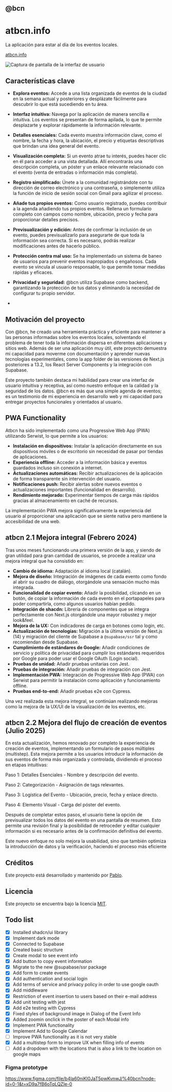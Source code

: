 ## @bcn

# atbcn.info

La aplicación para estar al día de los eventos locales.

[atbcn.info](https://www.atbcn.info/)

![Captura de pantalla de la interfaz de usuario](https://res.cloudinary.com/getoutbcn/image/upload/v1692699599/portfolio/mockedreadme_sf5p2s.jpg)

## Características clave

- **Explora eventos:** Accede a una lista organizada de eventos de la ciudad en la semana actual y posteriores y desplázate fácilmente para descubrir lo que está sucediendo en tu área.

- **Interfaz intuitiva:** Navega por la aplicación de manera sencilla e intuitiva. Los eventos se presentan de forma apilada, lo que te permite desplazarte y explorar rápidamente la información relevante.

- **Detalles esenciales:** Cada evento muestra información clave, como el nombre, la fecha y hora, la ubicación, el precio y etiquetas descriptivas que brindan una idea general del evento.

- **Visualización completa:** Si un evento atrae tu interés, puedes hacer clic en él para acceder a una vista detallada. Allí encontrarás una descripción completa, un póster y un enlace relevante relacionado con el evento (venta de entradas o información más completa).

- **Registro simplificado:** Únete a la comunidad registrándote con tu dirección de correo electrónico y una contraseña, o simplemente utiliza la función de inicio de sesión social con Gmail para agilizar el proceso.

- **Añade tus propios eventos:** Como usuario registrado, puedes contribuir a la agenda añadiendo tus propios eventos. Rellena un formulario completo con campos como nombre, ubicación, precio y fecha para proporcionar detalles precisos.

- **Previsualización y edición:** Antes de confirmar la inclusión de un evento, puedes previsualizarlo para asegurarte de que toda la información sea correcta. Si es necesario, podrás realizar modificaciones antes de hacerlo público.

- **Protección contra mal uso:** Se ha implementado un sistema de baneo de usuarios para prevenir eventos inapropiados o engañosos. Cada evento se vincula al usuario responsable, lo que permite tomar medidas rápidas y eficaces.

- **Privacidad y seguridad:** @bcn utiliza Supabase como backend, garantizando la protección de tus datos y eliminando la necesidad de configurar tu propio servidor.
-

## Motivación del proyecto

Con @bcn, he creado una herramienta práctica y eficiente para mantener a las personas informadas sobre los eventos locales, solventando el problema de tener toda la información dispersa en diferentes aplicaciones y sitios web. Además de ser una aplicación muy útil, este proyecto demuestra mi capacidad para moverme con documentación y aprender nuevas tecnologías experimentales, como la app folder de las versiones de Next.js posteriores a 13.2, los React Server Components y la integración con Supabase.

Este proyecto también destaca mi habilidad para crear una interfaz de usuario intuitiva y receptiva, así como nuestro enfoque en la calidad y la seguridad de los datos. @bcn es más que una simple agenda de eventos; es un testimonio de mi experiencia en desarrollo web y mi capacidad para entregar proyectos funcionales y orientados al usuario.

## PWA Functionality

Atbcn ha sido implementado como una Progressive Web App (PWA) utilizando Serwist, lo que permite a los usuarios:

- **Instalación en dispositivos:** Instalar la aplicación directamente en sus dispositivos móviles o de escritorio sin necesidad de pasar por tiendas de aplicaciones.
- **Experiencia offline:** Acceder a la información básica y eventos guardados incluso sin conexión a internet.
- **Actualizaciones automáticas:** Recibir actualizaciones de la aplicación de forma transparente sin intervención del usuario.
- **Notificaciones push:** Recibir alertas sobre nuevos eventos o actualizaciones importantes (funcionalidad en desarrollo).
- **Rendimiento mejorado:** Experimentar tiempos de carga más rápidos gracias al almacenamiento en caché de recursos.

La implementación PWA mejora significativamente la experiencia del usuario al proporcionar una aplicación que se siente nativa pero mantiene la accesibilidad de una web.

## atbcn 2.1 Mejora integral (Febrero 2024)
Tras unos meses funcionando una primera versión de la app, y siendo de gran utilidad para gran cantidad de usuarios, se procede a realizar una mejora integral que ha consistido en:

- **Cambio de idioma:** Adaptación al idioma local (catalán).
- **Mejora de diseño:** Integración de imágenes de cada evento como fondo al abrir su cuadro de diálogo, otorgándole una sensación mucho más integrada.
- **Funcionalidad de copiar evento:** Añadir la posibilidad, clicando en un botón, de copiar la información de cada evento en el portapapeles para poder compartirla, como algunos usuarios habían pedido.
- **Integración de shacdn:** Librería de componentes que se integra perfectamente con Next.js otorgándole una mayor robustez y mejor look&feel.
- **Mejora de la UX:** Con indicadores de carga en botones como login, etc.
- **Actualización de tecnologías:** Migración a la última versión de Next.js (14) y migración del cliente de Supabase a `@supabase/ssr` tal y como recomiendan desde Supabase.
- **Cumplimiento de estándares de Google:** Añadir condiciones de servicio y política de privacidad para cumplir los estándares requeridos por Google para poder usar el Google OAuth (Login social).
- **Pruebas de unidad:** Añadir pruebas unitarias con Jest.
- **Pruebas de integración:** Añadir pruebas de integración con Jest.
- **Implementación PWA:** Integración de Progressive Web App (PWA) con Serwist para permitir la instalación como aplicación y funcionamiento offline.
- **Pruebas end-to-end:** Añadir pruebas e2e con Cypress.

Una vez realizada esta mejora integral, se continúan realizando mejoras como la mejora de la UX/UI de la visualización de los eventos, etc.

## atbcn 2.2 Mejora del flujo de creación de eventos (Julio 2025)

En esta actualización, hemos renovado por completo la experiencia de creación de eventos, implementando un formulario de pasos múltiples (multistep). Esta mejora permite a los usuarios introducir la información de sus eventos de forma más organizada y controlada, dividiendo el proceso en etapas intuitivas:

Paso 1: Detalles Esenciales - Nombre y descripción del evento.

Paso 2: Categorización - Asignación de tags relevantes.

Paso 3: Logística del Evento - Ubicación, precio, fecha y enlace directo.

Paso 4: Elemento Visual - Carga del póster del evento.

Después de completar estos pasos, el usuario tiene la opción de previsualizar todos los datos del evento en una pantalla de resumen. Esto permite una revisión final y la posibilidad de retroceder y editar cualquier información si es necesario antes de la confirmación definitiva del evento.

Este nuevo enfoque no solo mejora la usabilidad, sino que también optimiza la introducción de datos y la verificación, haciendo el proceso más eficiente

## Créditos

Este proyecto está desarrollado y mantenido por [Pablo](https://www.pablodelbarrio.es/).

## Licencia

Este proyecto se encuentra bajo la licencia [MIT](LICENSE).

## Todo list

- [x] Installed shadcn/ui library
- [x] Implement dark mode
- [x] Connected to Supabase
- [x] Created basic structure
- [x] Create modal to see event info
- [x] Add button to copy event information
- [x] Migrate to the new @supabase/ssr package
- [x] Add form to create events
- [x] Add authentication and social login
- [x] Add terms of service and privacy policy in order to use google oauth
- [x] Add middleware
- [x] Restriction of event insertion to users based on their e-mail address
- [x] Add unit testing with jest
- [x] Add e2e testing with Cypress
- [x] Fixed styles of background image in Dialog of the Event Info
- [x] Added zoomin onclick in the poster of each Modal info
- [x] Implement PWA functionality
- [x] Implement Add to Google Calendar
- [ ] Improve PWA functionality as it is not very stable
- [x] Add a multistep form to improve UX when filling info of events
- [ ] Add a dropdown with the locations that is also a link to the location on google maps

### Figma prototype

https://www.figma.com/file/b4la60niKI0JaT5pwKvnwJ/%40bcn?node-id=0-1&t=xD9a7fB6oTqLQZIe-0
